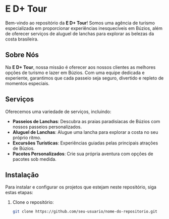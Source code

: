 # E D+ Tour

Bem-vindo ao repositório da **E D+ Tour**! Somos uma agência de turismo especializada em proporcionar experiências inesquecíveis em Búzios, além de oferecer serviços de aluguel de lanchas para explorar as belezas da costa brasileira.

## Sobre Nós

Na **E D+ Tour**, nossa missão é oferecer aos nossos clientes as melhores opções de turismo e lazer em Búzios. Com uma equipe dedicada e experiente, garantimos que cada passeio seja seguro, divertido e repleto de momentos especiais.

## Serviços

Oferecemos uma variedade de serviços, incluindo:

- **Passeios de Lanchas**: Descubra as praias paradisíacas de Búzios com nossos passeios personalizados.
- **Aluguel de Lanchas**: Alugue uma lancha para explorar a costa no seu próprio ritmo.
- **Excursões Turísticas**: Experiências guiadas pelas principais atrações de Búzios.
- **Pacotes Personalizados**: Crie sua própria aventura com opções de pacotes sob medida.

## Instalação

Para instalar e configurar os projetos que estejam neste repositório, siga estas etapas:

1. Clone o repositório:
   ```bash
   git clone https://github.com/seu-usuario/nome-do-repositorio.git
